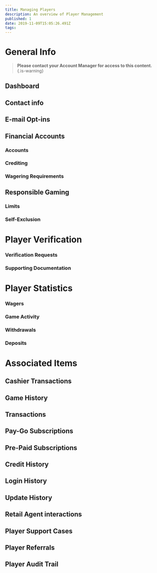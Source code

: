 ```yaml
---
title: Managing Players
description: An overview of Player Management
published: 1
date: 2019-11-09T15:05:26.491Z
tags: 
---
```


# General Info

> **Please contact your Account Manager for access to this content.**
{.is-warning}


## Dashboard 
## Contact info
## E-mail Opt-ins

## Financial Accounts
### Accounts
### Crediting
### Wagering Requirements

## Responsible Gaming

### Limits
### Self-Exclusion

# Player Verification

### Verification Requests

### Supporting Documentation


# Player Statistics
### Wagers
### Game Activity
### Withdrawals
### Deposits

# Associated Items

## Cashier Transactions

## Game History

## Transactions
## Pay-Go Subscriptions
## Pre-Paid Subscriptions

## Credit History
## Login History
## Update History
## Retail Agent interactions
## Player Support Cases

## Player Referrals
## Player Audit Trail

